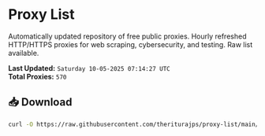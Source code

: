# Proxy List

Automatically updated repository of free public proxies. Hourly refreshed HTTP/HTTPS proxies for web scraping, cybersecurity, and testing. Raw list available.

**Last Updated:** `Saturday 10-05-2025 07:14:27 UTC`  
**Total Proxies:** `570`

## 📥 Download
```bash
curl -O https://raw.githubusercontent.com/theriturajps/proxy-list/main/proxies.txt

